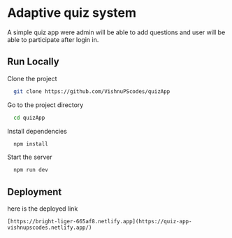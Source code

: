 
# Adaptive quiz system

A simple quiz app were admin will be able to add questions and user will be able to participate after login in.


## Run Locally

Clone the project

```bash
  git clone https://github.com/VishnuPScodes/quizApp
```

Go to the project directory

```bash
  cd quizApp
```

Install dependencies

```bash
  npm install
```

Start the server

```bash
  npm run dev
```


## Deployment

here is the deployed link
```
[https://bright-liger-665af8.netlify.app](https://quiz-app-vishnupscodes.netlify.app/)
